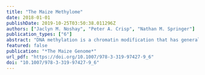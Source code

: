 ```yaml
---
title: "The Maize Methylome"
date: 2018-01-01
publishDate: 2019-10-25T03:50:38.011296Z
authors: ["Jaclyn M. Noshay", "Peter A. Crisp", "Nathan M. Springer"]
publication_types: ["6"]
abstract: "DNA methylation is a chromatin modification that has generally been associated with gene silencing or heterochromatin. Plants have mechanisms to allow for the stable inheritance of DNA methylation through mitosis or meiosis. This creates the potential for DNA methylation to provide epigenetic inheritance for traits in maize and other crops. Epigenetics refers to heritable transmission of information that is not solely attributable to DNA sequence. Several examples of epigenetic inheritance were first described in maize including paramutation, imprinting, and transposable element inactivation. There is evidence that DNA methylation is associated with each of these epigenetic phenomena. In addition, natural variation for epigenetic states may contribute substantially to variation among maize inbreds and could be an important source of variation for crop improvement. Advances in our understanding of the molecular mechanisms controlling DNA methylation in Arabidopsis have provided clues to the genes and pathways likely to be important in maize. Recent technological developments have provided the opportunity to characterize the genome-wide distribution of DNA methylation in the maize genome. This has provided insights into the patterns of DNA methylation in plant species with large, complex genomes and has led to the identification of potential cryptic genomic information that is silenced by DNA methylation. We will summarize current understanding of the mechanisms that regulate methylation and factors that influence variation and stability of the maize methylome."
featured: false
publication: "*The Maize Genome*"
url_pdf: "https://doi.org/10.1007/978-3-319-97427-9_6"
doi: "10.1007/978-3-319-97427-9_6"
---
```


